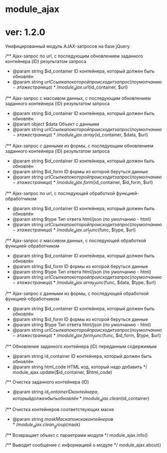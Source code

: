 # module_ajax
# ver: 1.2.0
Унифицированный модуль AJAX-запросов на базе jQuery.





/** Ajax-запрос по url, с последующим обновлением заданного контейнера (ID) результатом запроса
 * @param string $id_container ID контейнера, который должен быть обновлён
 * @param string $url Ссылка по которой происходит запрос (по умолчанию - эта же страница)
 */
module_ajax.url($id_container, $url)





/** Ajax-запрос с массивом данных, с последующим обновлением заданного контейнера (ID) результатом запроса
 * @param string $id_container ID контейнера, который должен быть обновлён
 * @param object $data Объект с данными
 * @param string $url Ссылка по которой происходит запрос (по умолчанию - эта же страница)
 */
module_ajax.array($id_container, $data, $url)





/** Ajax-запрос с данными из формы, с последующим обновлением заданного контейнера (ID) результатом запроса
 * @param string $id_container ID контейнера, который должен быть обновлён
 * @param string $id_form ID формы из которой беруться данные
 * @param string $url Ссылка по которой происходит запрос (по умолчанию - эта же страница)
 */
module_ajax.form($id_container, $id_form, $url)





/** Ajax-запрос по url, с последующей обработкой функцией-обработчиком
 * @param string $id_container ID контейнера, который должен быть обновлён
 * @param string $type Тип ответа html/json (по умолчанию - html)
 * @param string $url Ссылка по которой происходит запрос (по умолчанию - эта же страница)
 */
module_ajax.url_func($func, $type, $url)





/** Ajax-запрос с массивом данных, с последующей обработкой функцией-обработчиком
 * @param string $id_container ID контейнера, который должен быть обновлён
 * @param string $id_form ID формы из которой беруться данные
 * @param string $type Тип ответа html/json (по умолчанию - html)
 * @param string $url Ссылка по которой происходит запрос (по умолчанию - эта же страница)
 */
module_ajax.array_func($func, $data, $type, $url)





/** Ajax-запрос с данными из формы, с последующей обработкой функцией-обработчиком
 * @param string $id_container ID контейнера, который должен быть обновлён
 * @param string $id_form ID формы из которой беруться данные
 * @param string $type Тип ответа html/json (по умолчанию - html)
 * @param string $url Ссылка по которой происходит запрос (по умолчанию - эта же страница)
 */
module_ajax.form_func($func, $id_form, $type, $url)





/** Обновление заданного контейнера (ID) переданным содержимым
 * @param string id_container ID контейнера, который должен быть обновлён
 * @param string html_code HTML код, который надо добавить
 */
module_ajax.update($id_container, $html_code)





/** Очистка заданного контейнера (ID)
 * @param string $id_container ID контейнера, который должен быть обновлён
 */
module_ajax.clean($id_container)





/** Очистка контейнеров соответствующих маске
 * @param string $mask Маска поиска контейнеров
 */
module_ajax.clean_group($mask)





/** Возвращает объект с параетрами модуля */
module_ajax.info()





/** Выводит сообщение с информацией о модуле */
module_ajax.about()
